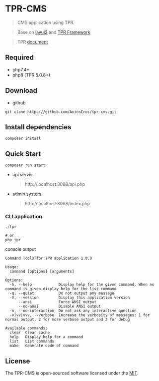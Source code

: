 # TPR-CMS

> CMS application using TPR.

> Base on [layui2](https://www.layui.com/) and [TPR Framework](https://github.com/AxiosCros/tpr)

> TPR [document](https://github.com/AxiosCros/tpr/wiki)


## Required

* php7.4+
* php8     (TPR 5.0.8+)

## Download

* github

```shell
git clone https://github.com/AxiosCros/tpr-cms.git
```

## Install dependencies

``` shell
composer install
```

## Quick Start

```shell
composer run start
```

* api server
  > http://localhost:8088/api.php
 
* admin system
  > http://localhost:8088/index.php

### CLI application

```shell
./tpr

# or
php tpr
```

console output

```shell
Command Tools for TPR application 1.0.0

Usage:
  command [options] [arguments]

Options:
  -h, --help            Display help for the given command. When no command is given display help for the list command
  -q, --quiet           Do not output any message
  -V, --version         Display this application version
      --ansi            Force ANSI output
      --no-ansi         Disable ANSI output
  -n, --no-interaction  Do not ask any interactive question
  -v|vv|vvv, --verbose  Increase the verbosity of messages: 1 for normal output, 2 for more verbose output and 3 for debug

Available commands:
  clear  Clear cache
  help   Display help for a command
  list   List commands
  make   Generate code of command
```

## License

The TPR-CMS is open-sourced software licensed under the [MIT](LICENSE).
